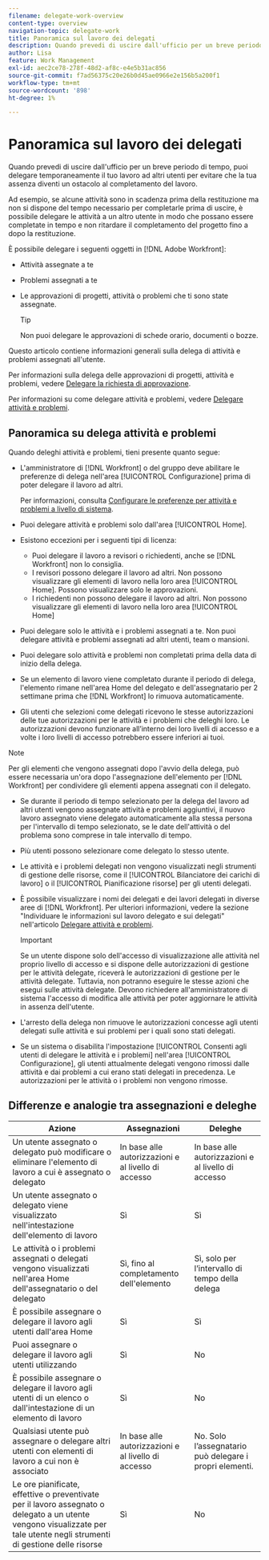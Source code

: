 ```yaml
---
filename: delegate-work-overview
content-type: overview
navigation-topic: delegate-work
title: Panoramica sul lavoro dei delegati
description: Quando prevedi di uscire dall'ufficio per un breve periodo di tempo, puoi delegare temporaneamente il tuo lavoro ad altri utenti per evitare che la tua assenza diventi un ostacolo al completamento del lavoro.
author: Lisa
feature: Work Management
exl-id: aec2ce78-278f-48d2-af8c-e4e5b31ac856
source-git-commit: f7ad56375c20e26b0d45ae0966e2e156b5a200f1
workflow-type: tm+mt
source-wordcount: '898'
ht-degree: 1%

---
```


# Panoramica sul lavoro dei delegati

Quando prevedi di uscire dall&#39;ufficio per un breve periodo di tempo, puoi delegare temporaneamente il tuo lavoro ad altri utenti per evitare che la tua assenza diventi un ostacolo al completamento del lavoro.

Ad esempio, se alcune attività sono in scadenza prima della restituzione ma non si dispone del tempo necessario per completarle prima di uscire, è possibile delegare le attività a un altro utente in modo che possano essere completate in tempo e non ritardare il completamento del progetto fino a dopo la restituzione.

È possibile delegare i seguenti oggetti in [!DNL Adobe Workfront]:

<!--
  <li data-mc-conditions="QuicksilverOrClassic.Draft mode"> <p>Projects where you are designated as the Project Owner (not yet, not for the MVP)</p> </li>
  -->

* Attività assegnate a te
* Problemi assegnati a te
* Le approvazioni di progetti, attività o problemi che ti sono state assegnate.

  >[!TIP]
  >
  >   Non puoi delegare le approvazioni di schede orario, documenti o bozze.


Questo articolo contiene informazioni generali sulla delega di attività e problemi assegnati all&#39;utente.

Per informazioni sulla delega delle approvazioni di progetti, attività e problemi, vedere [Delegare la richiesta di approvazione](../../review-and-approve-work/manage-approvals/delegate-approval-requests.md).

Per informazioni su come delegare attività e problemi, vedere [Delegare attività e problemi](../../manage-work/delegate-work/how-to-delegate-work.md).

## Panoramica su delega attività e problemi

Quando deleghi attività e problemi, tieni presente quanto segue:

* L&#39;amministratore di [!DNL Workfront] o del gruppo deve abilitare le preferenze di delega nell&#39;area [!UICONTROL Configurazione] prima di poter delegare il lavoro ad altri.

  Per informazioni, consulta [Configurare le preferenze per attività e problemi a livello di sistema](../../administration-and-setup/set-up-workfront/configure-system-defaults/set-task-issue-preferences.md).

* Puoi delegare attività e problemi solo dall&#39;area [!UICONTROL Home].
* Esistono eccezioni per i seguenti tipi di licenza:

   * Puoi delegare il lavoro a revisori o richiedenti, anche se [!DNL Workfront] non lo consiglia.
   * I revisori possono delegare il lavoro ad altri. Non possono visualizzare gli elementi di lavoro nella loro area [!UICONTROL Home]. Possono visualizzare solo le approvazioni.
   * I richiedenti non possono delegare il lavoro ad altri. Non possono visualizzare gli elementi di lavoro nella loro area [!UICONTROL Home]
* Puoi delegare solo le attività e i problemi assegnati a te. Non puoi delegare attività e problemi assegnati ad altri utenti, team o mansioni.
* Puoi delegare solo attività e problemi non completati prima della data di inizio della delega.
* Se un elemento di lavoro viene completato durante il periodo di delega, l&#39;elemento rimane nell&#39;area Home del delegato e dell&#39;assegnatario per 2 settimane prima che [!DNL Workfront] lo rimuova automaticamente.
* Gli utenti che selezioni come delegati ricevono le stesse autorizzazioni delle tue autorizzazioni per le attività e i problemi che deleghi loro. Le autorizzazioni devono funzionare all’interno dei loro livelli di accesso e a volte i loro livelli di accesso potrebbero essere inferiori ai tuoi.

>[!NOTE]
>
>  Per gli elementi che vengono assegnati dopo l&#39;avvio della delega, può essere necessaria un&#39;ora dopo l&#39;assegnazione dell&#39;elemento per [!DNL Workfront] per condividere gli elementi appena assegnati con il delegato.

* Se durante il periodo di tempo selezionato per la delega del lavoro ad altri utenti vengono assegnate attività e problemi aggiuntivi, il nuovo lavoro assegnato viene delegato automaticamente alla stessa persona per l&#39;intervallo di tempo selezionato, se le date dell&#39;attività o del problema sono comprese in tale intervallo di tempo.
* Più utenti possono selezionare come delegato lo stesso utente.
* Le attività e i problemi delegati non vengono visualizzati negli strumenti di gestione delle risorse, come il [!UICONTROL Bilanciatore dei carichi di lavoro] o il [!UICONTROL Pianificazione risorse] per gli utenti delegati.
* È possibile visualizzare i nomi dei delegati e dei lavori delegati in diverse aree di [!DNL Workfront]. Per ulteriori informazioni, vedere la sezione &quot;Individuare le informazioni sul lavoro delegato e sui delegati&quot; nell&#39;articolo [Delegare attività e problemi](../delegate-work/how-to-delegate-work.md).


  >[!IMPORTANT]
  >
  >  Se un utente dispone solo dell&#39;accesso di visualizzazione alle attività nel proprio livello di accesso e si dispone delle autorizzazioni di gestione per le attività delegate, riceverà le autorizzazioni di gestione per le attività delegate. Tuttavia, non potranno eseguire le stesse azioni che esegui sulle attività delegate. Devono richiedere all&#39;amministratore di sistema l&#39;accesso di modifica alle attività per poter aggiornare le attività in assenza dell&#39;utente.

* L&#39;arresto della delega non rimuove le autorizzazioni concesse agli utenti delegati sulle attività e sui problemi per i quali sono stati delegati.
* Se un sistema o disabilita l&#39;impostazione [!UICONTROL Consenti agli utenti di delegare le attività e i problemi] nell&#39;area [!UICONTROL Configurazione], gli utenti attualmente delegati vengono rimossi dalle attività e dai problemi a cui erano stati delegati in precedenza. Le autorizzazioni per le attività o i problemi non vengono rimosse.

## Differenze e analogie tra assegnazioni e deleghe

| Azione | Assegnazioni | Deleghe |
|--------------------------------------------------------------------------------------------------------------------------------|---------------------------------------|-----------------------------------------------------|
| Un utente assegnato o delegato può modificare o eliminare l&#39;elemento di lavoro a cui è assegnato o delegato | In base alle autorizzazioni e al livello di accesso | In base alle autorizzazioni e al livello di accesso |
| Un utente assegnato o delegato viene visualizzato nell&#39;intestazione dell&#39;elemento di lavoro | Sì | Sì |
| Le attività o i problemi assegnati o delegati vengono visualizzati nell&#39;area Home dell&#39;assegnatario o del delegato | Sì, fino al completamento dell&#39;elemento | Sì, solo per l’intervallo di tempo della delega |
| È possibile assegnare o delegare il lavoro agli utenti dall&#39;area Home | Sì | Sì |
| Puoi assegnare o delegare il lavoro agli utenti utilizzando | Sì | No |
| È possibile assegnare o delegare il lavoro agli utenti di un elenco o dall&#39;intestazione di un elemento di lavoro | Sì | No |
| Qualsiasi utente può assegnare o delegare altri utenti con elementi di lavoro a cui non è associato | In base alle autorizzazioni e al livello di accesso | No. Solo l’assegnatario può delegare i propri elementi. |
| Le ore pianificate, effettive o preventivate per il lavoro assegnato o delegato a un utente vengono visualizzate per tale utente negli strumenti di gestione delle risorse | Sì | No |
